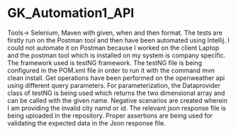 # GK_Automation1_API
Tools-> Selenium, Maven with given, when and then format.
The tests are firstly run on the Postman tool and then have been automated using Intellij. I could not automate it on Postman because I worked on the client Laptop and the postman tool which is installed on my system is company specific.
The framework used is testNG framework. The testNG file is being configured in the POM.xml file in order to run it with the command mvn clean install.
Get operations have been performed on the openweather api using different query parameters.
For parameterization, the Dataprovider class of testNG is being used which returns the two dimensional array and can be called with the given name.
Negative scenarios are created wherein I am providing the invalid city namd or id.
The relevant json response file is being uploaded in the repository.
Proper assertions are being used for validating the expected data in the Json response file.

